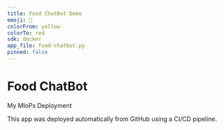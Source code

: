 ```yaml
---
title: Food ChatBot Demo
emoji: 🍕
colorFrom: yellow
colorTo: red
sdk: docker
app_file: food-chatbot.py
pinned: false
---
```


# Food ChatBot
My MloPs Deployment

This app was deployed automatically from GitHub using a CI/CD pipeline.
